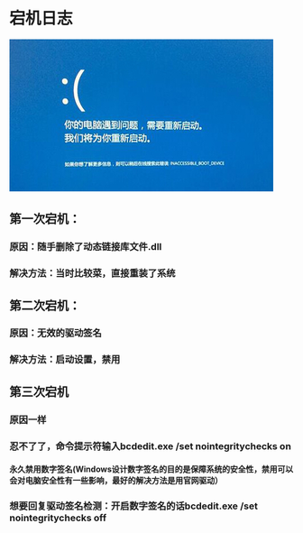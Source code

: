 # 宕机日志
![宕机图片](Dangji.JPG)
## 第一次宕机：
### 原因：随手删除了动态链接库文件.dll
### 解决方法：当时比较菜，直接重装了系统
## 第二次宕机：
### 原因：无效的驱动签名
### 解决方法：启动设置，禁用
## 第三次宕机
### 原因一样
### 忍不了了，命令提示符输入bcdedit.exe /set nointegritychecks on
#### 永久禁用数字签名(Windows设计数字签名的目的是保障系统的安全性，禁用可以会对电脑安全性有一些影响，最好的解决方法是用官网驱动）
### 想要回复驱动签名检测：开启数字签名的话bcdedit.exe /set nointegritychecks off